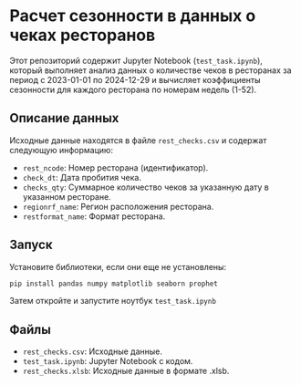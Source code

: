 # Расчет сезонности в данных о чеках ресторанов

Этот репозиторий содержит Jupyter Notebook (`test_task.ipynb`), который выполняет анализ данных о количестве чеков в ресторанах за период с 2023-01-01 по 2024-12-29 и вычисляет коэффициенты сезонности для каждого ресторана по номерам недель (1-52).

## Описание данных

Исходные данные находятся в файле `rest_checks.csv` и содержат следующую информацию:

*   `rest_ncode`: Номер ресторана (идентификатор).
*   `check_dt`: Дата пробития чека.
*   `checks_qty`: Суммарное количество чеков за указанную дату в указанном ресторане.
*   `regionrf_name`: Регион расположения ресторана.
*   `restformat_name`: Формат ресторана.

## Запуск

Установите библиотеки, если они еще не установлены:

```bash
pip install pandas numpy matplotlib seaborn prophet
```

Затем откройте и запустите ноутбук `test_task.ipynb`

## Файлы

*   `rest_checks.csv`: Исходные данные.
*   `test_task.ipynb`: Jupyter Notebook с кодом.
*   `rest_checks.xlsb`: Исходные данные в формате .xlsb.
